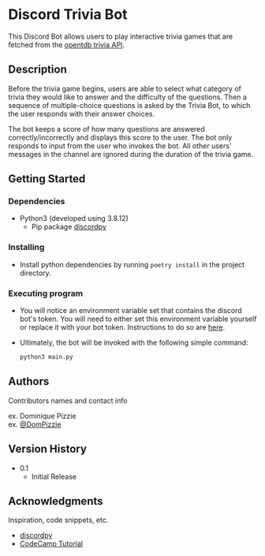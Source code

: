 # Discord Trivia Bot

This Discord Bot allows users to play interactive trivia games that are fetched from the [opentdb trivia API](https://opentdb.com/).

## Description

Before the trivia game begins, users are able to select what category of trivia they would like to answer and the difficulty of the questions. Then a sequence of multiple-choice questions is asked by the Trivia Bot, to which the user responds with their answer choices. 

The bot keeps a score of how many questions are answered correctly/incorrectly and displays this score to the user. The bot only responds to input from the user who invokes the bot. All other users' messages in the channel are ignored during the duration of the trivia game.

## Getting Started

### Dependencies

* Python3 (developed using 3.8.12)
  * Pip package [discordpy](https://discordpy.readthedocs.io/en/stable/)

### Installing

* Install python dependencies by running `poetry install` in the project directory.

### Executing program

* You will notice an environment variable set that contains the discord bot's token. You will need to either set this environment variable yourself or replace it with your bot token. Instructions to do so are [here](https://discordpy.readthedocs.io/en/stable/discord.html).

* Ultimately, the bot will be invoked with the following simple command:
  ```python
  python3 main.py
  ```

## Authors

Contributors names and contact info

ex. Dominique Pizzie  
ex. [@DomPizzie](https://twitter.com/dompizzie)

## Version History

* 0.1
    * Initial Release

## Acknowledgments

Inspiration, code snippets, etc.
* [discordpy](https://discordpy.readthedocs.io/en/stable/discord.html)
* [CodeCamp Tutorial](https://www.freecodecamp.org/news/create-a-discord-bot-with-python/)